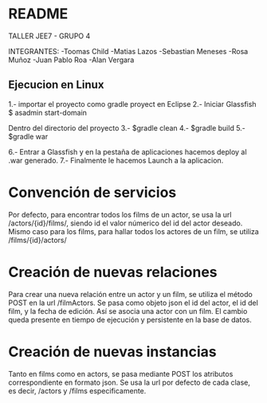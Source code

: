 # README #

TALLER JEE7 - GRUPO 4

INTEGRANTES:
-Toomas Child
-Matias Lazos
-Sebastian Meneses
-Rosa Muñoz
-Juan Pablo Roa
-Alan Vergara


## Ejecucion en Linux ###
1.- importar el proyecto como gradle proyect en Eclipse
2.- Iniciar Glassfish $ asadmin start-domain

Dentro del directorio del proyecto 
3.- $gradle clean
4.- $gradle build
5.- $gradle war

6.- Entrar a Glassfish y en la pestaña de aplicaciones hacemos deploy al .war generado. 
7.- Finalmente le hacemos Launch a la aplicacion.

# Convención de servicios #
Por defecto, para encontrar todos los films de un actor, se usa la url /actors/{id}/films/, siendo id el valor númerico del id del actor deseado. Mismo caso para los films, para hallar todos los actores de un film, se utiliza /films/{id}/actors/

# Creación de nuevas relaciones #
Para crear una nueva relación entre un actor y un film, se utiliza el método POST en la url /filmActors. Se pasa como objeto json el id del actor, el id del film, y la fecha de edición. Así se asocia una actor con un film. El cambio queda presente en tiempo de ejecución y persistente en la base de datos.

# Creación de nuevas instancias #
Tanto en films como en actors, se pasa mediante POST los atributos correspondiente en formato json. Se usa la url por defecto de cada clase, es decir, /actors y /films especificamente.
